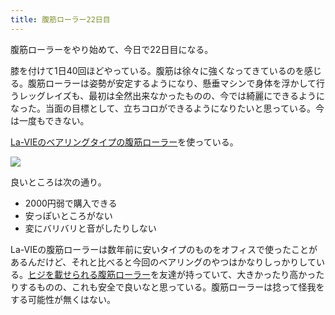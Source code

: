 ```yaml
---
title: 腹筋ローラー22日目
---
```

腹筋ローラーをやり始めて、今日で22日目になる。

膝を付けて1日40回ほどやっている。腹筋は徐々に強くなってきているのを感じる。腹筋ローラーは姿勢が安定するようになり、懸垂マシンで身体を浮かして行うレッグレイズも、最初は全然出来なかったものの、今では綺麗にできるようになった。当面の目標として、立ちコロができるようになりたいと思っている。今は一度もできない。

[La-VIEのベアリングタイプの腹筋ローラー](https://www.amazon.co.jp/dp/B07DNVTVVM)を使っている。

![](https://lh3.googleusercontent.com/docs/ADP-6oEYRA54_pEfpY-Ivu9hpTdrvBLmTPUym8EN2h7ppnaeDtBrswRf-S7ZnkfinFqEAoN8z_m39Q1Vv-wIuQT3RmJ_Cg38H8whsQtg1zJ0xoRi4OZ_FonnFDR8F4Vs4jx_RRDPqShXS-i6Ie9rLScPqFAI6VjDlj_yCXxAHsd7cVV6kxhktdMnp_zVBGk7UIkwv4V6ROC7dSBtRDId-9KTRmqHIzd3RWq6F4DDvOEdrr-p0e_8Q2Fl2BZLVfRbPIoDlGWeRxB2tWiKKRyTLR-Jwu0Zk1gireJZbSVQ2aqzgowNV8xoiK91y_pfCdpEvGLKcGPNJXH55DddHTkObfg9CEbG5vRKoYvKSZeENWuF7MowUwBHmBSjpTlBeJByhHe88sfYCPj7ZU1_ap_hT6JOKkQxCBDVX4G-EKpXIVSAEXQU03z01r9NUVslE32gCj_YsoCPs6N5BylRiJehx-prb7pqyyXYVBkwtkSF0B3v7GleVXv1KC-O0ICynr6kbmxY9BUIVntkZfsWdvAJjXed0jSzhIqzbXVx6lIbNoyBXdN4ltrZZwGCADvB6CTH8ZOBmsYCmLKFwaysu7Qpo30vrPiso9u2MRF7tLZOUIEDeFEQIYWcbEEoXiW0oReMeSNEdPm1VAz_XO5Nou6kcKjhjdXmAsm7xOt3YEcLAqPb4nfbNT-04tdbjkwBbzErGoIu1DJyZSSvhvlx_lDaQxzCwAqctKmgtGa7qaAwii5ASiBoGupBUuErXA7Gxg-WKKkLneU0OSHStb_wcB4-E7eGqQ4S6tevZc5IaaEUGqdNdAxpR655w9H3FsK5JM0HcEM2DrG68mSmi_d_kXbNfOb-kXGpT_D1PD1I8zdHZfbz04Lr1f1pTMWDqLCmvQAISAIJuNGCexRqwfy3_UKuyuAtbaiEjgsj7aS5vOUSu6WS5KMtbf66nDwHzEx7gT0uOLtnyd0JLHS3AEQpudyqzU-QeZA8dM9b9LUc6M-TfQwVPxxE6gKz9C_bvW3rBtT1g5qaR99kGcbDe7K0lH6xkTg3MA_M1SjPpAHHMwVyiMYriPLYr7apXv1E5TyozegkF8BhutMTsOdpIiEAkAwAHVZ0K5GmMS_ZueId7jwTFfHrhALRn2R-AtiwB2ZvrnVp1oRLh6VmbSk6XJCd1Y-m6VUEezMs3zFNDnl4g8Phtb7d7ka6vl7erpx32lNAudciNPC6tDGAFRhD2U9oSHKX2rNSlG5tS5hNLaR7csYsn94OQykSEu5G)

良いところは次の通り。

*   2000円弱で購入できる
*   安っぽいところがない
*   変にバリバリと音がしたりしない

La-VIEの腹筋ローラーは数年前に安いタイプのものをオフィスで使ったことがあるんだけど、それと比べると今回のベアリングのやつはかなりしっかりしている。[ヒジを載せられる腹筋ローラー](https://www.amazon.co.jp/dp/B08MPRQ4PD)を友達が持っていて、大きかったり高かったりするものの、これも安全で良いなと思っている。腹筋ローラーは捻って怪我をする可能性が無くはない。
